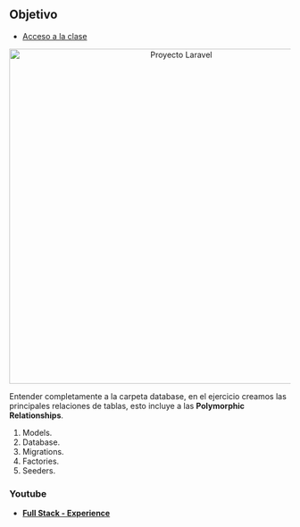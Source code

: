 ## Objetivo

- [Acceso a la clase](https://youtu.be/1oWc490Q-rQ)

<p align="center">
    <img src="https://raw.githubusercontent.com/italomoralesf/100DayLaravelChallenge/main/art/day-2.gif" width="600" alt="Proyecto Laravel">
</p>

Entender completamente a la carpeta database, en el ejercicio creamos las principales relaciones de tablas, esto incluye a las **Polymorphic Relationships**.

1. Models.
2. Database.
3. Migrations.
4. Factories.
5. Seeders.

### Youtube

- **[Full Stack - Experience](https://youtube.com/@fullstackexperience?sub_confirmation=1)**
